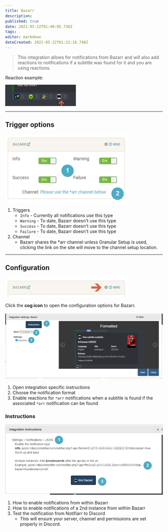 ```yaml
---
title: Bazarr
description: 
published: true
date: 2021-05-22T01:40:05.736Z
tags: 
editor: markdown
dateCreated: 2021-05-22T01:22:16.748Z
---
```


> This integration allows for notifications from Bazarr and will also add reactions to notifications if a subtitle was found for it and you are using reactions.

Reaction example:

![reaction.png](/bazarr/reaction.png)

---

## Trigger options

![triggers-channels.png](/bazarr/triggers-channels.png)

1. Triggers
    - `Info` - Currently all notifications use this type
    - `Warning` - To date, Bazarr doesn't use this type
    - `Success` - To date, Bazarr doesn't use this type
    - `Failure` - To date, Bazarr doesn't use this type
1. Channel
    - Bazarr shares the *arr channel unless Granular Setup is used, clicking the link on the site will move to the channel setup location.

---

## Configuration

![open-configuration.png](/bazarr/open-configuration.png)

Click the **cog icon** to open the configuration options for Bazarr.

![configuration.png](/bazarr/configuration.png)

1. Open integration specific instructions
1. Choose the notification format
1. Enable reactions for `*arr` notifications when a subtitle is found if the associated `*arr` notification can be found

### Instructions

![instructions.png](/bazarr/instructions.png)

1. How to enable notifications from within Bazarr
1. How to enable notifications of a 2nd instance from within Bazarr
1. Test the notification from Notifiarr to Discord
    - This will ensure your server, channel and permissions are set properly in Discord.
